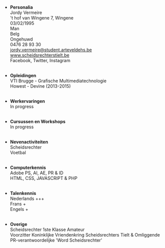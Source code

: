 - <b>Personalia</b> <br/>
	Jordy Vermeire<br/>
	't hof van Wingene 7, Wingene<br/>
	03/02/1995<br/>
	Man<br/>
	Belg<br/>
	Ongehuwd<br/>
	0476 28 93 30<br/>
	jordy.vermeire@student.arteveldehs.be<br/>
	www.scheidsrechterstielt.be<br/>
	Facebook, Twitter, Instagram<br/><br/>
- <b>Opleidingen</b><br/>
VTI Brugge - Grafische Multimediatechnologie<br/>
Howest - Devine (2013-2015)<br/><br/>
- <b>Werkervaringen</b><br/>
In progress<br/><br/>
- <b>Cursussen en Workshops</b><br/>
In progress<br/><br/>
- <b>Nevenactiviteiten</b><br/>
Scheidsrechter<br/>
Voetbal<br/><br/>
- <b>Computerkennis</b><br/>
Adobe PS, AI, AE, PR & ID<br/>
HTML, CSS, JAVASCRIPT & PHP<br/><br/>

- <b>Talenkennis</b><br/>
Nederlands +++<br/>
Frans +<br/>
Engels +<br/><br/>

- <b>Overige</b><br/>
Scheidsrechter 1ste Klasse Amateur<br/>
Voorzitter Koninklijke Vriendenkring Scheidsrechters Tielt & Omliggende <br/>
PR-verantwoordelijke 'Word Scheidsrechter'<br/>

